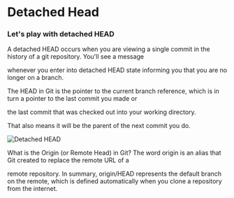 # Detached Head
### Let's play with detached HEAD <br/>

A detached HEAD occurs when you are viewing a single commit in the history of a git repository. You'll see a message 

whenever you enter into detached HEAD state informing you that you are no longer on a branch.

The HEAD in Git is the pointer to the current branch reference, which is in turn a pointer to the last commit you made or 

the last commit that was checked out into your working directory.<br/>

That also means it will be the parent of the next commit you do.<br/>

![Detached HEAD](https://user-images.githubusercontent.com/65743503/155851349-2b63c763-7744-43bf-9e8a-51b7232e50da.jpeg)<br/>

What is the Origin (or Remote Head) in Git? The word origin is an alias that Git created to replace the remote URL of a 

remote repository. In summary, origin/HEAD represents the default branch on the remote, which is defined automatically when you clone a repository from the internet.
